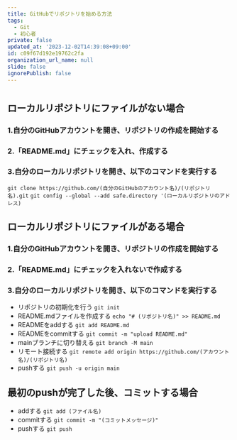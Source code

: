 ```yaml
---
title: GitHubでリポジトリを始める方法
tags:
  - Git
  - 初心者
private: false
updated_at: '2023-12-02T14:39:08+09:00'
id: c09f67d192e19762c2fa
organization_url_name: null
slide: false
ignorePublish: false
---
```

# 

## ローカルリポジトリにファイルがない場合
### 1.自分のGitHubアカウントを開き、リポジトリの作成を開始する
### 2.「README.md」にチェックを入れ、作成する
### 3.自分のローカルリポジトリを開き、以下のコマンドを実行する
  `git clone https://github.com/(自分のGitHubのアカウント名)/(リポジトリ名).git`
  `git config --global --add safe.directory '(ローカルリポジトリのアドレス)`

## ローカルリポジトリにファイルがある場合
### 1.自分のGitHubアカウントを開き、リポジトリの作成を開始する
### 2.「README.md」にチェックを入れないで作成する
### 3.自分のローカルリポジトリを開き、以下のコマンドを実行する
  - リポジトリの初期化を行う
    `git init`
  - README.mdファイルを作成する
    `echo "# (リポジトリ名)" >> README.md`
  - READMEをaddする
    `git add README.md`
  - READMEをcommitする
    `git commit -m "upload README.md"`
  - mainブランチに切り替える
    `git branch -M main`
  - リモート接続する
    `git remote add origin https://github.com/(アカウント名)/(リポジトリ名)`
  - pushする
    `git push -u origin main`

## 最初のpushが完了した後、コミットする場合
  - addする
    `git add (ファイル名)`
  - commitする
    `git commit -m "(コミットメッセージ)"`
  - pushする
    `git push`

